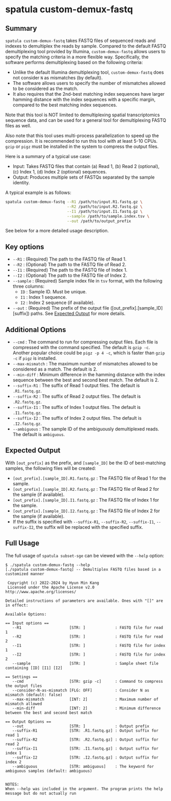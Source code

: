 # spatula custom-demux-fastq

## Summary 

`spatula custom-demux-fastq` takes FASTQ files of sequenced reads and indexes to demultiplex the reads by sample. Compared to the default FASTQ demultiplexing tool provided by Illumina, `custom-demux-fastq` allows users to specify the matching criteria in a more flexible way. Specifically, the software performs demultiplexing based on the following criteria:

* Unlike the default Illumina demultiplexing tool, `custom-demux-fastq` does not consider `N` as mismatches (by default).
* The software allows users to specify the number of mismatches allowed to be considered as the match.
* It also requires that the 2nd-best matching index sequences have larger hamming distance with the index sequences with a specific margin, compared to the best matching index sequences.

Note that this tool is NOT limited to demultiplexing spatial transcriptomics sequence data, and can be used for a general tool for demultiplexing FASTQ files as well.

Also note that this tool uses multi-process parallelization to speed up the compression. It is recommended to run this tool with at least 5-10 CPUs. `gzip` or `pigz` must be installed in the system to compress the output files.

Here is a summary of a typical use case:

* Input: Takes FASTQ files that contain (a) Read 1, (b) Read 2 (optional), (c) Index 1, (d) Index 2 (optional) sequences.
* Output: Produces multiple sets of FASTQs separated by the sample identity.

A typical example is as follows:

```sh
spatula custom-demux-fastq --R1 /path/to/input.R1.fastq.gz \
                           --R2 /path/to/input.R2.fastq.gz \
                           --I1 /path/to/input.I1.fastq.gz \
                           --sample /path/to/sample.index.tsv \
                           --out /path/to/output_prefix
```

See below for a more detailed usage description.

## Key options
* `--R1` : (Required) The path to the FASTQ file of Read 1.
* `--R2` : (Optional) The path to the FASTQ file of Read 2.
* `--I1` : (Required) The path to the FASTQ file of Index 1.
* `--I2` : (Optional) The path to the FASTQ file of Index 2.
* `--sample` : (Required) Sample index file in `tsv` format, with the following three columns:
     - `ID` : Sample ID. Must be unique.
     - `I1` : Index 1 sequence.
     - `I2` : Index 2 sequence (if available). 
* `--out` : (Required) The prefix of the output file ([out_prefix].[sample_ID][suffix]) paths. See [Expected Output](#expected-output) for more details.

## Additional Options

* `--cmd` : The command to run for compressing output files. Each file is compressed with the command specified. The default is `gzip -c`. Another popular choice could be `pigz -p 4 -c`, which is faster than `gzip -c` if `pigz` is installed.
* `--max-mismatch` : The maximum number of mismatches allowed to be considered as a match. The default is 2.
* `--min-diff` : Minimum difference in the hamming distance with the index sequence between the best and second best match. The default is 2.
* `--suffix-R1` : The suffix of Read 1 output files. The default is `.R1.fastq.gz`.
* `--suffix-R2` : The suffix of Read 2 output files. The default is `.R2.fastq.gz`.
* `--suffix-I1` : The suffix of Index 1 output files. The default is `.I1.fastq.gz`.
* `--suffix-I2` : The suffix of Index 2 output files. The default is `.I2.fastq.gz`.
* `--ambiguous` : The sample ID of the ambiguously demultiplexed reads. The default is `ambiguous`.

## Expected Output

With `[out_prefix]` as the prefix, and `[sample_ID]` be the ID of best-matching samples, the following files will be created:

* `[out_prefix].[sample_ID].R1.fastq.gz` : The FASTQ file of Read 1 for the sample.
* `[out_prefix].[sample_ID].R2.fastq.gz` : The FASTQ file of Read 2 for the sample (if available).
* `[out_prefix].[sample_ID].I1.fastq.gz` : The FASTQ file of Index 1 for the sample.
* `[out_prefix].[sample_ID].I2.fastq.gz` : The FASTQ file of Index 2 for the sample (if available).
* If the suffix is specified with `--suffix-R1`, `--suffix-R2`, `--suffix-I1`, `--suffix-I2`, the suffix will be replaced with the specified suffix.

## Full Usage 

The full usage of `spatula subset-sge` can be viewed with the `--help` option:

```
$ ./spatula custom-demux-fastq --help
[./spatula custom-demux-fastq] -- Demultiplex FASTQ files based in a customized manner

 Copyright (c) 2022-2024 by Hyun Min Kang
 Licensed under the Apache License v2.0 http://www.apache.org/licenses/

Detailed instructions of parameters are available. Ones with "[]" are in effect:

Available Options:

== Input options ==
   --R1                     [STR: ]             : FASTQ file for read 1
   --R2                     [STR: ]             : FASTQ file for read 2
   --I1                     [STR: ]             : FASTQ file for index 1
   --I2                     [STR: ]             : FASTQ file for index 2
   --sample                 [STR: ]             : Sample sheet file containing [ID] [I1] [I2]

== Settings ==
   --cmd                    [STR: gzip -c]      : Command to compress the output files
   --consider-N-as-mismatch [FLG: OFF]          : Consider N as mismatch (default: false)
   --max-mismatch           [INT: 2]            : Maximum number of mismatch allowed
   --min-diff               [INT: 2]            : Minimum difference between the best and second best match

== Output Options ==
   --out                    [STR: ]             : Output prefix
   --suffix-R1              [STR: .R1.fastq.gz] : Output suffix for read 1
   --suffix-R2              [STR: .R2.fastq.gz] : Output suffix for read 2
   --suffix-I1              [STR: .I1.fastq.gz] : Output suffix for index 1
   --suffix-I2              [STR: .I2.fastq.gz] : Output suffix for index 2
   --ambiguous              [STR: ambiguous]    : The keyword for ambiguous samples (default: ambiguous)


NOTES:
When --help was included in the argument. The program prints the help message but do not actually run
```